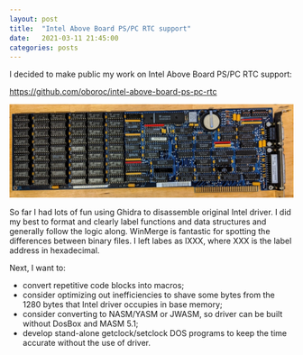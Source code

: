 ```yaml
---
layout: post
title:  "Intel Above Board PS/PC RTC support"
date:   2021-03-11 21:45:00
categories: posts
---
```


I decided to make public my work on Intel Above Board PS/PC RTC support:

<https://github.com/oboroc/intel-above-board-ps-pc-rtc>

![Intel Above Board PS/PC card photo](/img/2021-03-11-intel-above-board-ps-pc-rtc-support.jpg)

So far I had lots of fun using Ghidra to disassemble original Intel driver.
I did my best to format and clearly label functions and data structures and generally follow the logic along.
WinMerge is fantastic for spotting the differences between binary files.
I left labes as lXXX, where XXX is the label address in hexadecimal.

Next, I want to:

- convert repetitive code blocks into macros;
- consider optimizing out inefficiencies to shave some bytes from the 1280 bytes that Intel driver occupies in base memory;
- consider converting to NASM/YASM or JWASM, so driver can be built without DosBox and MASM 5.1;
- develop stand-alone getclock/setclock DOS programs to keep the time accurate without the use of driver.
